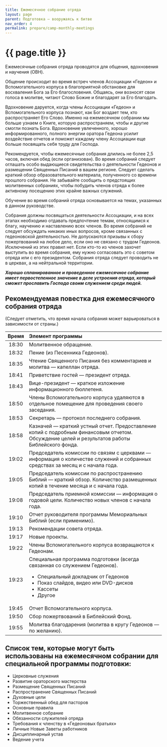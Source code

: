 ```yaml
---
title: Ежемесячное собрание отряда
layout: page
parent: Подготовка — вооружаясь к битве
nav_order: 4
permalink: prepare/camp-monthly-meetings
---
```


# {{ page.title }}

Ежемесячные собрания отряда проводятся для общения, вдохновения и научения
(OBH).
       
Общение происходит во время встреч членов Ассоциации «Гедеон» и Вспомогательного корпуса
в благоприятной обстановке для восхваления Бога за Его благословения. Общаясь,
они возносят свои голоса в молитве, читают Слово Божие и
благодарят за Его благодать.

Вдохновение даруется, когда члены Ассоциации «Гедеон» и Вспомогательного корпуса познают,
как Бог воздает тем, кто распространяет Его Слово. Именно на ежемесячном собрании мы
больше узнаем о Книге, которую распространяем, чтобы и другие смогли познать Бога.
Вдохновение увлеченного, хорошо информированного,
полного энергии оратора Гедеона усилит воздействие отчетов и поможет каждому
члену Ассоциации еще больше посвящать себя труду для Господа.

Рекомендуется, чтобы ежемесячные собрания длились не более 2,5 часов, включая
обед (если организован). Во время собраний следует оглашать особо выдающиеся
свидетельства о деятельности Гедеонов и размещении Священных Писаний в вашем
регионе. Следует сделать краткий обзор образовательного материала, полученного
со времени прошлого собрания. Не забывайте сообщить о предстоящих молитвенных
собраниях, чтобы побудить членов отряда к более активному посещению этих
крайне важных служений.

Обучение во время собраний отряда основывается на темах, указанных в данном руководстве.

Собрания должны посвящаться деятельности Ассоциации, и на всех этапах необходимо
отдавать предпочтение темам, относящимся к благу, научению и наставлению
всех членов. Во время собраний не следует обсуждать никаких иных вопросов,
кроме связанных с гедеоновской деятельностью. Не допускаются призывы к сбору
пожертвований на любое дело, если оно не связано с трудом Гедеонов. Исключений
из этих правил нет. Если кто-то из членов захочет выступить во время собрания, ему
нужно согласовать это с советом отряда или с его президентом. Собрания отряда следует
проводить не в церквах, а на нейтральной территории.

***Хорошо спланированное и проведенное ежемесячное собрание имеет первостепенное значение
в деле устроения отряда, который сможет прославить Господа
своим служением среди людей.***

## Рекомендуемая повестка дня ежемесячного собрания отряда

(Следует отметить, что время начала собрания может варьироваться в зависимости от
страны.)

<table>
<thead>
<tr>
<th align="center">Время</th>
<th align="left">Элемент программы</th>
</tr>
</thead>
<tbody><tr>
<td align="center">18:30</td>
<td align="left">Молитвенное обращение.</td>
</tr>
<tr>
<td align="center">18:32</td>
<td align="left">Пение (из Песенника Гедеонов).</td>
</tr>
<tr>
<td align="center">18:35</td>
<td align="left">Чтение Священного Писания без комментариев и молитва — капеллан отряда.</td>
</tr>
<tr>
<td align="center">18:41</td>
<td align="left">Приветствие гостей — президент отряда.</td>
</tr>
<tr>
<td align="center">18:43</td>
<td align="left">Вице-президент — краткое изложение информационного бюллетеня.</td>
</tr>
<tr>
<td align="center">18:50</td>
<td align="left">Члены Вспомогательного корпуса удаляются в отдельное помещение для проведения своего заседания.</td>
</tr>
<tr>
<td align="center">18:53</td>
<td align="left">Секретарь — протокол последнего собрания.</td>
</tr>
<tr>
<td align="center">18:58</td>
<td align="left">Казначей — краткий устный отчет. Предоставление копий с подробным финансовым отчетом. Обсуждение целей и результатов работы Библейского фонда.</td>
</tr>
<tr>
<td align="center">19:02</td>
<td align="left">Председатель комиссии по связям с церквами — информация о количестве служений и собранных средствах за месяц и с начала года.</td>
</tr>
<tr>
<td align="center">19:05</td>
<td align="left">Председатель комиссии по распространению Библий — краткий обзор. Количество размещенных копий в течение месяца и с начала года.</td>
</tr>
<tr>
<td align="center">19:08</td>
<td align="left">Председатель приемной комиссии — информация о годовой цели. Количество новых членов с начала года.</td>
</tr>
<tr>
<td align="center">19:10</td>
<td align="left">Отчет руководителя программы Мемориальных Библий (если применимо).</td>
</tr>
<tr>
<td align="center">19:13</td>
<td align="left">Рекомендации совета отряда.</td>
</tr>
<tr>
<td align="center">19:17</td>
<td align="left">Новые проекты.</td>
</tr>
<tr>
<td align="center">19:22</td>
<td align="left">Члены Вспомогательного корпуса возвращаются к Гедеонам.</td>
</tr>
<tr>
<td align="center">19:23</td>
<td align="left">Специальная программа подготовки (всегда связанная со служением Гедеонов). <ul><li>Специальный докладчик от Гедеонов</li><li>Показ слайдов, видео или DVD-дисков</li><li>Кассеты</li><li>Другое</li></ul></td>
</tr>
<tr>
<td align="center">19:45</td>
<td align="left">Отчет Вспомогательного корпуса.</td>
</tr>
<tr>
<td align="center">19:50</td>
<td align="left">Сбор пожертвований в Библейский Фонд.</td>
</tr>
<tr>
<td align="center">19:55</td>
<td align="left">Молитва благодарения (молитва в кругу Гедеонов — по желанию).</td>
</tr>
</tbody></table>


## Список тем, которые могут быть использованы на ежемесячном собрании для специальной программы подготовки:

+ Церковные служения
+ Развитие ораторского мастерства
+ Размещение Священных Писаний
+ Распространение Священных Писаний
+ Духовные цели
+ Торжественный обед для пасторов
+ Основные правила
+ Молитвенное собрание
+ Обязанности служителей отряда
+ Требования к членству в «Гедеоновых братьях»
+ Личные Новые Заветы работников
+ Дисциплинарный устав
+ Ведение учета
